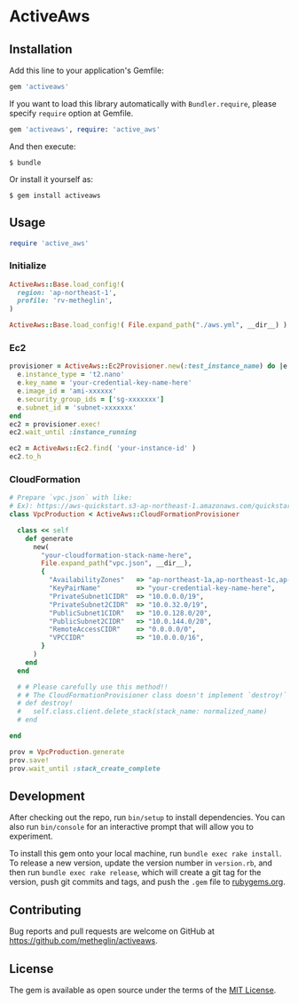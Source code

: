 # ActiveAws

## Installation

Add this line to your application's Gemfile:

```ruby
gem 'activeaws'
```

If you want to load this library automatically with `Bundler.require`, please specify `require` option at Gemfile.

```ruby
gem 'activeaws', require: 'active_aws'
```

And then execute:

    $ bundle

Or install it yourself as:

    $ gem install activeaws

## Usage

```ruby
require 'active_aws'
```

### Initialize

```rb
ActiveAws::Base.load_config!(
  region: 'ap-northeast-1',
  profile: 'rv-metheglin',
)
```

```rb
ActiveAws::Base.load_config!( File.expand_path("./aws.yml", __dir__) )
```

### Ec2

```rb
provisioner = ActiveAws::Ec2Provisioner.new(:test_instance_name) do |e|
  e.instance_type = 't2.nano'
  e.key_name = 'your-credential-key-name-here'
  e.image_id = 'ami-xxxxxx'
  e.security_group_ids = ['sg-xxxxxxx']
  e.subnet_id = 'subnet-xxxxxxx'
end
ec2 = provisioner.exec!
ec2.wait_until :instance_running
```

```rb
ec2 = ActiveAws::Ec2.find( 'your-instance-id' )
ec2.to_h
```

### CloudFormation

```rb
# Prepare `vpc.json` with like:
# Ex): https://aws-quickstart.s3-ap-northeast-1.amazonaws.com/quickstart-linux-bastion/submodules/quickstart-aws-vpc/templates/aws-vpc.template
class VpcProduction < ActiveAws::CloudFormationProvisioner

  class << self
    def generate
      new(
        "your-cloudformation-stack-name-here",
        File.expand_path("vpc.json", __dir__),
        {
          "AvailabilityZones"   => "ap-northeast-1a,ap-northeast-1c,ap-northeast-1d",
          "KeyPairName"         => "your-credential-key-name-here",
          "PrivateSubnet1CIDR"  => "10.0.0.0/19",
          "PrivateSubnet2CIDR"  => "10.0.32.0/19",
          "PublicSubnet1CIDR"   => "10.0.128.0/20",
          "PublicSubnet2CIDR"   => "10.0.144.0/20",
          "RemoteAccessCIDR"    => "0.0.0.0/0",
          "VPCCIDR"             => "10.0.0.0/16",
        }
      )
    end
  end

  # # Please carefully use this method!! 
  # # The CloudFormationProvisioner class doesn't implement `destroy!` on purpose.
  # def destroy!
  #   self.class.client.delete_stack(stack_name: normalized_name)
  # end

end
```

```rb
prov = VpcProduction.generate
prov.save!
prov.wait_until :stack_create_complete
```


## Development

After checking out the repo, run `bin/setup` to install dependencies. You can also run `bin/console` for an interactive prompt that will allow you to experiment.

To install this gem onto your local machine, run `bundle exec rake install`. To release a new version, update the version number in `version.rb`, and then run `bundle exec rake release`, which will create a git tag for the version, push git commits and tags, and push the `.gem` file to [rubygems.org](https://rubygems.org).

## Contributing

Bug reports and pull requests are welcome on GitHub at https://github.com/metheglin/activeaws.

## License

The gem is available as open source under the terms of the [MIT License](http://opensource.org/licenses/MIT).
